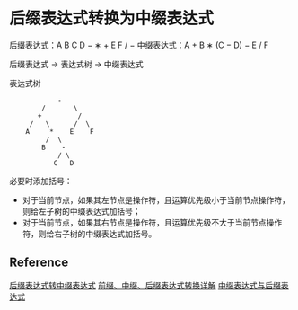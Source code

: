 # 后缀表达式转换为中缀表达式

后缀表达式：A B C D − ∗ + E F / −
中缀表达式：A + B ∗ (C − D) − E / F

后缀表达式 -> 表达式树 -> 中缀表达式

表达式树
```    
            -
        /       \
       +         /
     /   \      /  \
    A     *    E    F
         /  \
        B    -
            / \
           C   D
```

必要时添加括号：
* 对于当前节点，如果其左节点是操作符，且运算优先级小于当前节点操作符，则给左子树的中缀表达式加括号；
* 对于当前节点，如果其右节点是操作符，且运算优先级不大于当前节点操作符，则给右子树的中缀表达式加括号。

## Reference
[后缀表达式转中缀表达式](https://blog.csdn.net/polyhedronx/article/details/77343853)
[前缀、中缀、后缀表达式转换详解](https://blog.csdn.net/walkerkalr/article/details/22798365)
[中缀表达式与后缀表达式](https://www.cnblogs.com/zhengxunjie/p/10372329.html)
